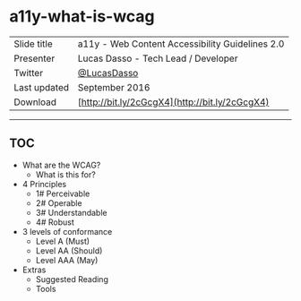 # a11y-what-is-wcag

|              |                                                 |
|--------------|-------------------------------------------------|	
| Slide title  | a11y - Web Content Accessibility Guidelines 2.0 |
| Presenter    | Lucas Dasso - Tech Lead / Developer             |
| Twitter      | [@LucasDasso](https://twitter.com/lucasdasso)   |
| Last updated | September 2016                                  |
| Download     | [http://bit.ly/2cGcgX4](http://bit.ly/2cGcgX4)  |


---

## TOC
- What are the WCAG?
	- What is this for?
- 4 Principles
	- 1# Perceivable
	- 2# Operable
	- 3# Understandable
	- 4# Robust
- 3 levels of conformance
	- Level A (Must)
	- Level AA (Should)
	- Level AAA (May)
- Extras
	- Suggested Reading
	- Tools